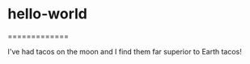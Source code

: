 # hello-world
=============

I've had tacos on the moon and I find them far superior to Earth tacos!
